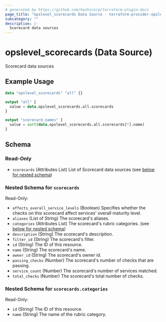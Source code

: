 ```yaml
---
# generated by https://github.com/hashicorp/terraform-plugin-docs
page_title: "opslevel_scorecards Data Source - terraform-provider-opslevel"
subcategory: ""
description: |-
  Scorecard data sources
---
```


# opslevel_scorecards (Data Source)

Scorecard data sources

## Example Usage

```terraform
data "opslevel_scorecards" "all" {}

output "all" {
  value = data.opslevel_scorecards.all.scorecards
}

output "scorecard_names" {
  value = sort(data.opslevel_scorecards.all.scorecards[*].name)
}
```

<!-- schema generated by tfplugindocs -->
## Schema

### Read-Only

- `scorecards` (Attributes List) List of Scorecard data sources (see [below for nested schema](#nestedatt--scorecards))

<a id="nestedatt--scorecards"></a>
### Nested Schema for `scorecards`

Read-Only:

- `affects_overall_service_levels` (Boolean) Specifies whether the checks on this scorecard affect services' overall maturity level.
- `aliases` (List of String) The scorecard's aliases.
- `categories` (Attributes List) The scorecard's rubric categories. (see [below for nested schema](#nestedatt--scorecards--categories))
- `description` (String) The scorecard's description.
- `filter_id` (String) The scorecard's filter.
- `id` (String) The ID of this resource.
- `name` (String) The scorecard's name.
- `owner_id` (String) The scorecard's owner id.
- `passing_checks` (Number) The scorecard's number of checks that are passing.
- `service_count` (Number) The scorecard's number of services matched.
- `total_checks` (Number) The scorecard's total number of checks.

<a id="nestedatt--scorecards--categories"></a>
### Nested Schema for `scorecards.categories`

Read-Only:

- `id` (String) The ID of this resource.
- `name` (String) The name of the rubric category.


